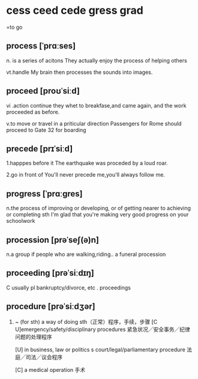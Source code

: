 # cess ceed cede gress grad

=to go

## process [ˈprɑːses]

n. is a series of acitons
 They actually enjoy the process of helping others

vt.handle
 My brain then processes the sounds into images.

## proceed  [proʊˈsiːd]

vi .action continue
they whet to breakfase,and came again, and the work proceeded as before.

v.to move or travel in a priticular direction
Passengers for Rome should proceed to Gate 32 for boarding

## precede  [prɪˈsiːd]

1.happpes before it
The earthquake was proceded by a loud roar.

2.go in front of 
You'll never precede me,you'll always follow me.

## progress [ˈprɑːɡres]

n.the process of improving or developing, or of getting nearer to achieving or completing sth
I'm glad that you're making very good progress on your schoolwork



## procession [prəˈseʃ(ə)n]

n.a group if people who are walking,riding..
a funeral procession

## proceeding [prəˈsiːdɪŋ]

C usually pl
bankruptcy/divorce, etc . proceedings

## procedure [prəˈsiːdʒər]

1. ~ (for sth) a way of doing sth（正常）程序，手续，步骤
   [C U]emergency/safety/disciplinary procedures 紧急状况╱安全事务╱纪律问题的处理程序

   [U]  in business, law or politics s
   court/legal/parliamentary procedure 法庭╱司法╱议会程序

   [C] a medical operation 手术




